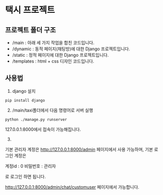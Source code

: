 # 택시 프로젝트

## 프로젝트 폴더 구조

* /main : 아래 세 가지 작업을 합친 코드입니다.
* /dynamic : 동적 페이지(채팅방)에 대한 Django 프로젝트입니다.
* /static : 정적 페이지에 대한 Django 프로젝트입니다.
* /templates : html + css 디자인 코드입니다.



## 사용법
1. django 설치 
```
pip install django
```

2. /main/taxi폴더에서 다음 명령어로 서버 실행
```
python ./manage.py runserver
```

127.0.0.1:8000에서 접속이 가능해집니다.

3. 
기본 관리자 계정은
http://127.0.0.1:8000/admin 페이지에서 사용 가능하며, 기본 로그인 계정은

계정id : 0
비밀번호 : 관리자

로 로그인 하면 됩니다.

http://127.0.0.1:8000/admin/chat/customuser 페이지에서 가능합니다.
